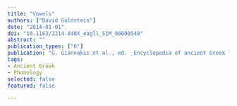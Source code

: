 ```yaml
---
title: "Vowels"
authors: ["David Goldstein"]
date: "2014-01-01"
doi: "10.1163/2214-448X_eagll_SIM_00000549"
abstract: ""
publication_types: ["6"]
publication: "G. Giannakis et al., ed. _Encyclopedia of ancient Greek language and linguistics_, vol. 3: 506–507. Leiden: Brill."
tags:
- Ancient Greek
- Phonology
selected: false
featured: false

---
```

